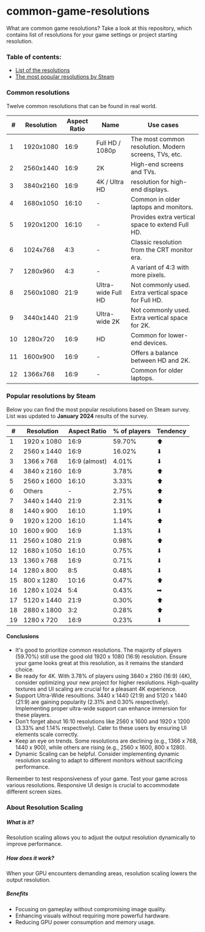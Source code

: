 # common-game-resolutions
What are common game resolutions? Take a look at this repository, which contains list of resolutions for your game settings or project starting resolution.


### Table of contents:
- [List of the resolutions](#common-resolutions)
- [The most popular resolutions by Steam](#popular-resolutions-by-steam)


### Common resolutions

Twelve common resolutions that can be found in real world.

| # | Resolution | Aspect Ratio | Name | Use cases |
| - | ---------- | ------------ | ---- | --------- |
| 1 | 1920x1080 | 16:9 | Full HD / 1080p | The most common resolution. Modern screens, TVs, etc. |
| 2 | 2560x1440 | 16:9 | 2K | High-end screens and TVs. |
| 3 | 3840x2160 | 16:9 | 4K / Ultra HD | resolution for high-end displays. |
| 4 | 1680x1050 | 16:10 | - | Common in older laptops and monitors. |
| 5 | 1920x1200 | 16:10 | - | Provides extra vertical space to extend Full HD. |
| 6 | 1024x768 | 4:3 | - | Classic resolution from the CRT monitor era. |
| 7 | 1280x960 | 4:3 | - | A variant of 4:3 with more pixels. |
| 8 | 2560x1080 | 21:9 | Ultra-wide Full HD | Not commonly used. Extra vertical space for Full HD. |
| 9 | 3440x1440 | 21:9 | Ultra-wide 2K | Not commonly used. Extra vertical space for 2K. |
| 10 | 1280x720 | 16:9 | HD | Common for lower-end devices. |
| 11 | 1600x900 | 16:9 | - | Offers a balance between HD and 2K. |
| 12 | 1366x768 | 16:9 | - | Common for older laptops. |

### Popular resolutions by Steam

Below you can find the most popular resolutions based on Steam survey.
List was updated to **January 2024** results of the survey.

| # | Resolution | Aspect Ratio | % of players | Tendency |
| - | ---------- | ------------ | ------------ | -------- |
| 1 | 1920 x 1080 | 16:9 | 59.70% | ⬆ |
| 2 | 2560 x 1440 | 16:9 | 16.02% | ⬇ |
| 3 | 1366 x 768 | 16:9 (almost) | 4.01% | ⬇ |
| 4 | 3840 x 2160 | 16:9 | 3.78% | ⬆ |
| 5 | 2560 x 1600 | 16:10 | 3.33% | ⬆ |
| 6 | Others | - | 2.75% | ⬆ |
| 7 | 3440 x 1440 | 21:9 | 2.31% | ⬆ |
| 8 | 1440 x 900 | 16:10 | 1.19% | ⬇ |
| 9 | 1920 x 1200 | 16:10 | 1.14% | ⬆ |
| 10 | 1600 x 900 | 16:9 | 1.13% | ⬇ |
| 11 | 2560 x 1080 | 21:9 | 0.98% | ⬆ |
| 12 | 1680 x 1050 | 16:10 | 0.75% | ⬇ |
| 13 | 1360 x 768 | 16:9 | 0.71% | ⬇ |
| 14 | 1280 x 800 | 8:5 | 0.48% | ⬇ |
| 15 | 800 x 1280 | 10:16 | 0.47% | ⬆ |
| 16 | 1280 x 1024 | 5:4 | 0.43% | ➡ |
| 17 | 5120 x 1440 | 21:9 | 0.30% | ⬆ |
| 18 | 2880 x 1800 | 3:2 | 0.28% | ⬆ |
| 19 | 1280 x 720 | 16:9 | 0.23% | ⬇ |

#### Conclusions

- It's good to prioritize common resolutions. The majority of players (59.70%) still use the good old 1920 x 1080 (16:9) resolution. Ensure your game looks great at this resolution, as it remains the standard choice.
- Be ready for 4K. With 3.78% of players using 3840 x 2160 (16:9) (4K), consider optimizing your new project for higher resolutions. High-quality textures and UI scaling are crucial for a pleasant 4K experience.
- Support Ultra-Wide resoultions. 3440 x 1440 (21:9) and 5120 x 1440 (21:9) are gaining popularity (2.31% and 0.30% respectively). Implementing proper ultra-wide support can enhance immersion for these players.
- Don’t forget about 16:10 resolutions like 2560 x 1600 and 1920 x 1200 (3.33% and 1.14% respectively). Cater to these users by ensuring UI elements scale correctly.
- Keep an eye on trends. Some resolutions are declining (e.g., 1366 x 768, 1440 x 900), while others are rising (e.g., 2560 x 1600, 800 x 1280).
- Dynamic Scaling can be helpful. Consider implementing dynamic resolution scaling to adapt to different monitors without sacrificing performance.


Remember to test responsiveness of your game. Test your game across various resolutions. Responsive UI design is crucial to accommodate different screen sizes.


### About Resolution Scaling

##### What is it?
Resolution scaling allows you to adjust the output resolution dynamically to improve performance.

##### How does it work?
When your GPU encounters demanding areas, resolution scaling lowers the output resolution.

##### Benefits
- Focusing on gameplay without compromising image quality.
- Enhancing visuals without requiring more powerful hardware.
- Reducing GPU power consumption and memory usage.

